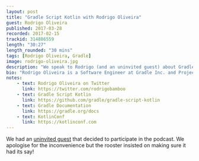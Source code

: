 ```yaml
---
layout: post
title: "Gradle Script Kotlin with Rodrigo Oliveira"
guest: Rodrigo Oliveira
published: 2017-03-28
recorded: 2017-02-15
trackid: 314886559
length: "30:27"
length_rounded: "30 mins" 
tags: [Rodrigo Oliveira, Gradle]
image: rodrigo-oliveira.jpg
description: "We speak to Rodrigo (and an uninvited guest) about Gradle Script Kotlin, the reasons behind it, what benefits it provides us as build script engineers, the challenges in maintaining two scripting languages and where Kotlin fits in the future of Gradle"
bio: "Rodrigo Oliveira is a Software Engineer at Gradle Inc. and Project Lead for Gradle Script Kotlin"
notes: 
    - text: Rodrigo Oliveira on Twitter
      link: https://twitter.com/rodrigobamboo
    - text: Gradle Script Kotlin
      link: https://github.com/gradle/gradle-script-kotlin
    - text: Gradle Documentation
      link: https://gradle.org/docs
    - text: KotlinConf
      link: https://kotlinconf.com
---
```


We had an [uninvited guest](https://en.wikipedia.org/wiki/Rooster) that decided to participate in the podcast. We apologise for the inconvenience but the rooster insisted on making sure it had its say!

